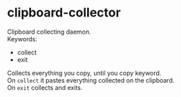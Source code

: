 # clipboard-collector
Clipboard collecting daemon.  
Keywords:  
- collect  
- exit  

Collects everything you copy, until you copy keyword.  
On `collect` it pastes everything collected on the clipboard.  
On `exit` collects and exits.